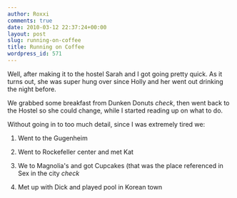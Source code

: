 ```yaml
---
author: Roxxi
comments: true
date: 2010-03-12 22:37:24+00:00
layout: post
slug: running-on-coffee
title: Running on Coffee
wordpress_id: 571
---
```


Well, after making it to the hostel Sarah and I got going pretty quick. As it turns out, she was super hung over since Holly and her went out drinking the night before.

We grabbed some breakfast from Dunken Donuts *check*, then went back to the Hostel so she could change, while I started reading up on what to do.

Without going in to too much detail, since I was extremely tired we:




	
  1. Went to the Gugenheim

	
  2. Went to Rockefeller center and met Kat

	
  3. We to Magnolia's and got Cupcakes (that was the place referenced in Sex in the city *check*

	
  4. Met up with Dick and played pool in Korean town







